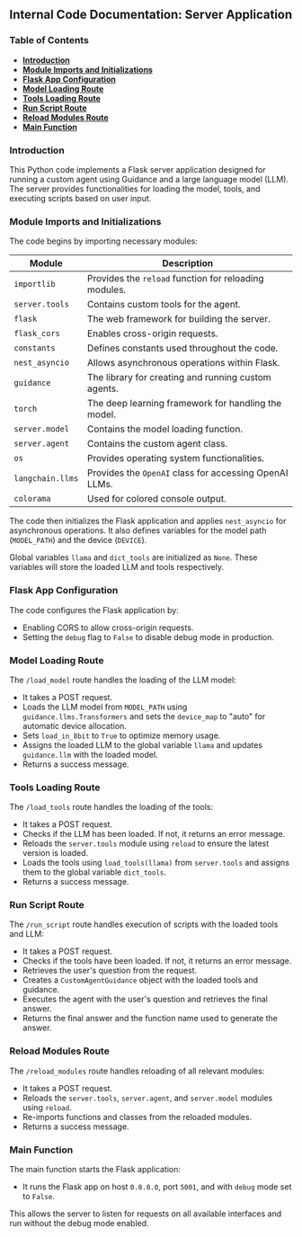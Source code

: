## Internal Code Documentation: Server Application 

### Table of Contents

* [**Introduction**](#introduction)
* [**Module Imports and Initializations**](#module-imports-and-initializations)
* [**Flask App Configuration**](#flask-app-configuration)
* [**Model Loading Route**](#model-loading-route)
* [**Tools Loading Route**](#tools-loading-route)
* [**Run Script Route**](#run-script-route)
* [**Reload Modules Route**](#reload-modules-route)
* [**Main Function**](#main-function)


### Introduction 

This Python code implements a Flask server application designed for running a custom agent using Guidance and a large language model (LLM). The server provides functionalities for loading the model, tools, and executing scripts based on user input.

### Module Imports and Initializations

The code begins by importing necessary modules:

| Module | Description |
|---|---|
| `importlib` | Provides the `reload` function for reloading modules. |
| `server.tools` | Contains custom tools for the agent. |
| `flask` | The web framework for building the server. |
| `flask_cors` | Enables cross-origin requests. |
| `constants` | Defines constants used throughout the code. |
| `nest_asyncio` | Allows asynchronous operations within Flask. |
| `guidance` | The library for creating and running custom agents. |
| `torch` |  The deep learning framework for handling the model. |
| `server.model` | Contains the model loading function. |
| `server.agent` | Contains the custom agent class. |
| `os` | Provides operating system functionalities. |
| `langchain.llms` |  Provides the `OpenAI` class for accessing OpenAI LLMs. |
| `colorama` | Used for colored console output. |

The code then initializes the Flask application and applies `nest_asyncio` for asynchronous operations. It also defines variables for the model path (`MODEL_PATH`) and the device (`DEVICE`).

Global variables `llama` and `dict_tools` are initialized as `None`. These variables will store the loaded LLM and tools respectively.

### Flask App Configuration

The code configures the Flask application by:

* Enabling CORS to allow cross-origin requests.
* Setting the `debug` flag to `False` to disable debug mode in production.

### Model Loading Route

The `/load_model` route handles the loading of the LLM model:

* It takes a POST request.
* Loads the LLM model from `MODEL_PATH` using `guidance.llms.Transformers` and sets the `device_map` to "auto" for automatic device allocation. 
* Sets `load_in_8bit` to `True` to optimize memory usage.
* Assigns the loaded LLM to the global variable `llama` and updates `guidance.llm` with the loaded model.
* Returns a success message.

### Tools Loading Route

The `/load_tools` route handles the loading of the tools:

* It takes a POST request.
* Checks if the LLM has been loaded. If not, it returns an error message.
* Reloads the `server.tools` module using `reload` to ensure the latest version is loaded.
* Loads the tools using `load_tools(llama)` from `server.tools` and assigns them to the global variable `dict_tools`.
* Returns a success message.

### Run Script Route

The `/run_script` route handles execution of scripts with the loaded tools and LLM:

* It takes a POST request.
* Checks if the tools have been loaded. If not, it returns an error message.
* Retrieves the user's question from the request.
* Creates a `CustomAgentGuidance` object with the loaded tools and guidance.
* Executes the agent with the user's question and retrieves the final answer.
* Returns the final answer and the function name used to generate the answer.

### Reload Modules Route

The `/reload_modules` route handles reloading of all relevant modules:

* It takes a POST request.
* Reloads the `server.tools`, `server.agent`, and `server.model` modules using `reload`.
* Re-imports functions and classes from the reloaded modules.
* Returns a success message.

### Main Function

The main function starts the Flask application:

* It runs the Flask app on host `0.0.0.0`, port `5001`, and with `debug` mode set to `False`. 

This allows the server to listen for requests on all available interfaces and run without the debug mode enabled.
